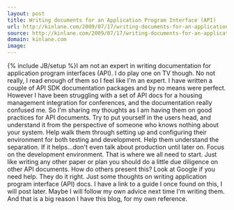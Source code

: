 ```yaml
---
layout: post
title: Writing documents for an Application Program Interface (API)
url: http://kinlane.com/2009/07/17/writing-documents-for-an-application-program-interface-api/
source: http://kinlane.com/2009/07/17/writing-documents-for-an-application-program-interface-api/
domain: kinlane.com
image: 
---
```

{% include JB/setup %}I am not an expert in writing documentation for application program interfaces (API). I do play one on TV though. No not really, I read enough of them so I feel like I'm an expert. I have written a couple of API SDK documentation packages and by no means were perfect. However I have been struggling with a set of API docs for a housing management integration for conferences, and the documentation really confused me. So I'm sharing my thoughts as I am having them on good practices for API documents. Try to put yourself in the users head, and understand it from the perspective of someone who knows nothing about your system. Help walk them through setting up and configuring their environment for both testing and development. Help them understand the separation. If it helps...don't even talk about production until later on. Focus on the development environment. That is where we all need to start. Just like writing any other paper or plan you should do a little due diligence on other API documents. How do others present this? Look at Google if you need help. They do it right. Just some thoughts on writing application program interface (API) docs. I have a link to a guide I once found on this, I will post later. Maybe I will follow my own advice next time I'm writing them. And that is a big reason I have this blog, for my own reference.